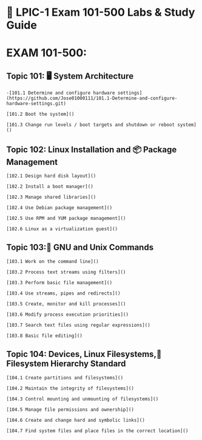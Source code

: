 # 🔧 LPIC-1 Exam 101-500 Labs & Study Guide

# EXAM 101-500:
## Topic 101: 🖥️ System Architecture
	-[101.1 Determine and configure hardware settings](https://github.com/Jose01000111/101.1-Determine-and-configure-hardware-settings.git)
 
	[101.2 Boot the system]()
 
	[101.3 Change run levels / boot targets and shutdown or reboot system]()

## Topic 102: Linux Installation and 📦 Package Management

	[102.1 Design hard disk layout]()
 
	[102.2 Install a boot manager]()
 
	[102.3 Manage shared libraries]()
 
	[102.4 Use Debian package management]()
 
	[102.5 Use RPM and YUM package management]()
 
	[102.6 Linux as a virtualization guest]()

## Topic 103:🐧 GNU and Unix Commands

	[103.1 Work on the command line]()
 
	[103.2 Process text streams using filters]()
 
	[103.3 Perform basic file management]()
 
	[103.4 Use streams, pipes and redirects]()
 
	[103.5 Create, monitor and kill processes]()
 
	[103.6 Modify process execution priorities]()
 
	[103.7 Search text files using regular expressions]()
 
	[103.8 Basic file editing]()

## Topic 104: Devices, Linux Filesystems,📂 Filesystem Hierarchy Standard

	[104.1 Create partitions and filesystems]()
 
	[104.2 Maintain the integrity of filesystems]()
 
	[104.3 Control mounting and unmounting of filesystems]()
 
	[104.5 Manage file permissions and ownership]()
 
	[104.6 Create and change hard and symbolic links]()
 
	[104.7 Find system files and place files in the correct location]()
